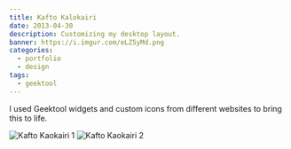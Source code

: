 ```yaml
---
title: Kafto Kalokairi
date: 2013-04-30
description: Customizing my desktop layout.
banner: https://i.imgur.com/eLZ5yMd.png
categories:
  - portfolio
  - design
tags:
  - geektool
---
```


I used Geektool widgets and custom icons from different websites to bring this to life.

![Kafto Kaokairi 1](https://i.imgur.com/BAxBUol.png)
![Kafto Kaokairi 2](https://i.imgur.com/vcpcAoY.png)
